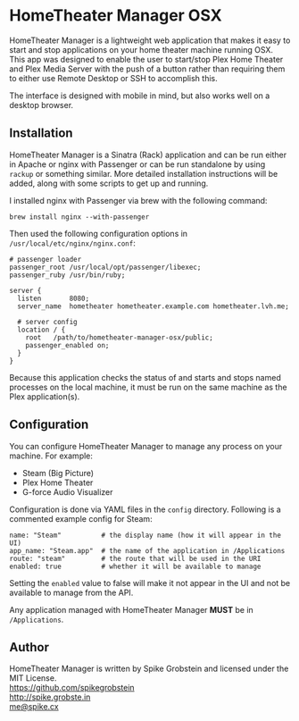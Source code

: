 # HomeTheater Manager OSX

HomeTheater Manager is a lightweight web application that makes it easy to start and stop applications on your home theater machine running OSX. This app was designed to enable the user to start/stop Plex Home Theater and Plex Media Server with the push of a button rather than requiring them to either use Remote Desktop or SSH to accomplish this.

The interface is designed with mobile in mind, but also works well on a desktop browser.

## Installation

HomeTheater Manager is a Sinatra (Rack) application and can be run either in Apache or nginx with Passenger or can be run standalone by using `rackup` or something similar. More detailed installation instructions will be added, along with some scripts to get up and running.

I installed nginx with Passenger via brew with the following command:

    brew install nginx --with-passenger

Then used the following configuration options in `/usr/local/etc/nginx/nginx.conf`:

    # passenger loader
    passenger_root /usr/local/opt/passenger/libexec;
    passenger_ruby /usr/bin/ruby;

    server {
      listen       8080;
      server_name  hometheater hometheater.example.com hometheater.lvh.me;

      # server config
      location / {
        root   /path/to/hometheater-manager-osx/public;
        passenger_enabled on;
      }
    }

Because this application checks the status of and starts and stops named processes on the local machine, it must be run on the same machine as the Plex application(s).

## Configuration

You can configure HomeTheater Manager to manage any process on your machine. For example:

 * Steam (Big Picture)
 * Plex Home Theater
 * G-force Audio Visualizer

Configuration is done via YAML files in the `config` directory. Following is a commented example config for Steam:

    name: "Steam"          # the display name (how it will appear in the UI)
    app_name: "Steam.app"  # the name of the application in /Applications
    route: "steam"         # the route that will be used in the URI
    enabled: true          # whether it will be available to manage

Setting the `enabled` value to false will make it not appear in the UI and not be available to manage from the API.

Any application managed with HomeTheater Manager **MUST** be in `/Applications`.

## Author

HomeTheater Manager is written by Spike Grobstein and licensed under the MIT License.  
https://github.com/spikegrobstein  
http://spike.grobste.in  
me@spike.cx  

